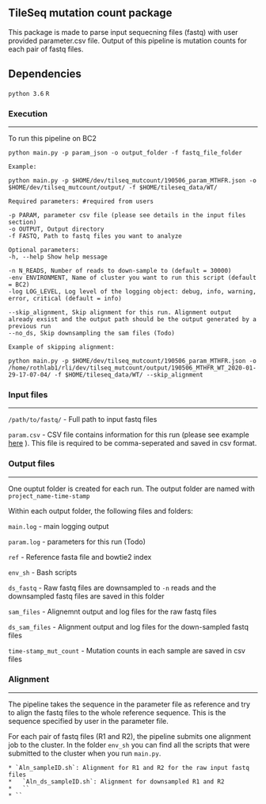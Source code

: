 ## TileSeq mutation count package

This package is made to parse input sequecning files (fastq) with user provided parameter.csv file.
Output of this pipeline is mutation counts for each pair of fastq files. 

## Dependencies

`python 3.6`
`R`

### Execution
---

To run this pipeline on BC2

`python main.py -p param_json -o output_folder -f fastq_file_folder`

```
Example: 

python main.py -p $HOME/dev/tilseq_mutcount/190506_param_MTHFR.json -o $HOME/dev/tilseq_mutcount/output/ -f $HOME/tileseq_data/WT/

Required parameters: #required from users

-p PARAM, parameter csv file (please see details in the input files section) 
-o OUTPUT, Output directory
-f FASTQ, Path to fastq files you want to analyze

Optional parameters:
-h, --help Show help message

-n N_READS, Number of reads to down-sample to (default = 30000)
-env ENVIRONMENT, Name of cluster you want to run this script (default = BC2)
-log LOG_LEVEL, Log level of the logging object: debug, info, warning, error, critical (default = info)

--skip_alignment, Skip alignment for this run. Alignment output already exsist and the output path should be the output generated by a previous run
--no_ds, Skip downsampling the sam files (Todo)

Example of skipping alignment: 

python main.py -p $HOME/dev/tilseq_mutcount/190506_param_MTHFR.json -o /home/rothlab1/rli/dev/tilseq_mutcount/output/190506_MTHFR_WT_2020-01-29-17-07-04/ -f $HOME/tileseq_data/WT/ --skip_alignment
```


### Input files
---

`/path/to/fastq/` - Full path to input fastq files 

`param.csv` - CSV file contains information for this run (please see example
[here](https://docs.google.com/spreadsheets/d/1tIblmIFgOApPNzWN2KUwj8BKzBiJ1pOL7R4AOUGrqvE/edit?usp=sharing)
).
This file is required to be comma-seperated and saved in csv format. 


### Output files
---

One ouptut folder is created for each run. The output folder are named with `project_name-time-stamp`

Within each output folder, the following files and folders:

`main.log` - main logging output 

`param.log` - parameters for this run (Todo)

`ref` - Reference fasta file and bowtie2 index

`env_sh` - Bash scripts 

`ds_fastq` - Raw fastq files are downsampled to `-n` reads and the downsampled fastq files are saved
in this folder

`sam_files` - Alignemnt output and log files for the raw fastq files

`ds_sam_files` - Alignment output and log files for the down-sampled fastq files

`time-stamp_mut_count` - Mutation counts in each sample are saved in csv files 

### Alignment
---

The pipeline takes the sequence in the parameter file as reference and try to align the fastq files
to the whole reference sequence. This is the sequence specified by user in the parameter file.

For each pair of fastq files (R1 and R2), the pipeline submits one alignment job to the cluster. In the folder `env_sh` you can find all the scripts that were submitted to the cluster when you run `main.py`. 

	* `Aln_sampleID.sh`: Alignment for R1 and R2 for the raw input fastq files 
	*	`Aln_ds_sampleID.sh`: Alignment for downsampled R1 and R2 
	*	``
	* ``
